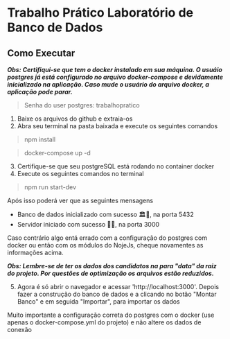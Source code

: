 # Trabalho Prático Laboratório de Banco de Dados

## Como Executar

**_Obs: Certifiqui-se que tem o docker instalado em sua máquina. O usuáio postgres já está configurado no arquivo docker-compose e devidamente inicializado na aplicação. Caso mude o usuário do arquivo docker, a aplicação pode parar._**

> Senha do user postgres: trabalhopratico

1. Baixe os arquivos do github e extraia-os
2. Abra seu terminal na pasta baixada e execute os seguintes comandos

> npm install

> docker-compose up -d
  
3. Certifique-se que seu postgreSQL está rodando no container docker
4. Execute os seguintes comandos no terminal

> npm run start-dev

Após isso poderá ver que as seguintes mensagens

- Banco de dados inicializado com sucesso 🏛🎲, na porta 5432
- Servidor iniciado com sucesso 🚀🎲, na porta 3000

Caso contrário algo entá errado com a configuração do postgres com docker ou então com os módulos do NojeJs, cheque novamentes as informações acima.

**_Obs: Lembre-se de ter os dados dos candidatos na para "data" da raiz do projeto. Por questões de optimização os arquivos estão reduzidos._**

5. Agora é só abrir o navegador e acessar 'http://localhost:3000'. Depois fazer a construção do banco de dados e a clicando no botão "Montar Banco" e em seguida "Importar", para importar os dados

Muito importante a configuração correta do postgres com o docker (use apenas o docker-compose.yml do projeto) e não altere os dados de conexão
